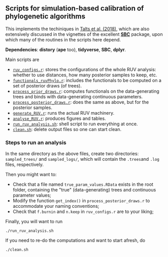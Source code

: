 ## Scripts for simulation-based calibration of phylogenetic algorithms

This implements the techiniques in [Talts et al. (2018)](https://arxiv.org/abs/1804.06788), which are also extensively discussed in the vignettes of the excellent [**SBC**](https://github.com/hyunjimoon/SBC) package, upon which many of the routines in the scripts here depend.

**Dependencies**: **distory** (**ape** too), **tidyverse**, **SBC**, **dplyr**. 

Main scripts are
- [`ruv_configs.r`](https://github.com/rbouckaert/DeveloperManual/blob/master/r_scripts/ruv/ruv_configs.r): stores the configurations of the whole RUV analysis: whether to use distances, how many posterior samples to keep, etc. 
- [`functionals_ruvPhylo.r`](https://github.com/rbouckaert/DeveloperManual/blob/master/r_scripts/ruv/functionals_ruvPhylo.r): includes the functionals to be computed on a set of posterior draws (of trees).
- [`process_prior_draws.r`](https://github.com/rbouckaert/DeveloperManual/blob/master/r_scripts/ruv/process_prior_draws.r): computes functionals on the data-generating trees and binds with data-generating continuous parameters.
- [`process_posterior_draws.r`](https://github.com/rbouckaert/DeveloperManual/blob/master/r_scripts/ruv/process_posterior_draws.r): does the same as above, but for the posterior samples.
- [`generate_RUV.r`](https://github.com/rbouckaert/DeveloperManual/blob/master/r_scripts/ruv/generate_RUV.r): runs the actual RUV machinery.
- [`analyse_RUV.r`](https://github.com/rbouckaert/DeveloperManual/blob/master/r_scripts/ruv/analyse_RUV.r): produces figures and tables.
- [`run_ruv_analysis.sh`](https://github.com/rbouckaert/DeveloperManual/blob/master/r_scripts/ruv/run_ruv_analysis.sh): shell script to run everything at once.
- [`clean.sh`](https://github.com/rbouckaert/DeveloperManual/blob/master/r_scripts/ruv/clean.sh): delete output files so one can start clean. 

### Steps to run an analysis

In the same directory as the above files, create two directories: `sampled_trees/` and `sampled_logs/`, which will contain the `.trees`and `.log` files, respectively.

Then you might want to:
- Check that a file named `true_param_values.RData` exists in the root folder, containing the "true" (data-generating) trees and continuous parameter values;
- Modify the function `get_index()` in `process_posterior_draws.r` to accommodate your naming conventions;
- Check that `f.burnin` and `n.keep` in `ruv_configs.r` are to your liking;


Finally, you will want to run 
```
./run_ruv_analysis.sh
```

If you need to re-do the computations and want to start afresh, do

```
./clean.sh
```
